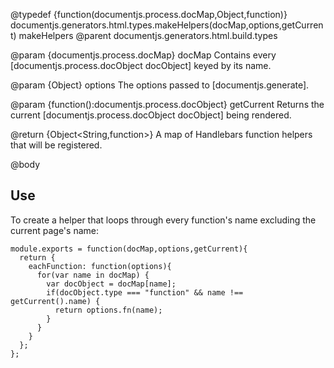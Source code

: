 @typedef {function(documentjs.process.docMap,Object,function)} documentjs.generators.html.types.makeHelpers(docMap,options,getCurrent) makeHelpers
@parent documentjs.generators.html.build.types

@param {documentjs.process.docMap} docMap Contains 
every [documentjs.process.docObject docObject] keyed by its name.

@param {Object} options The options passed to [documentjs.generate]. 

@param {function():documentjs.process.docObject} getCurrent Returns the 
current [documentjs.process.docObject docObject] being rendered.

@return {Object<String,function>} A map of Handlebars function helpers 
that will be registered.

@body

## Use

To create a helper that loops through every function's name excluding
the current page's name:

    module.exports = function(docMap,options,getCurrent){
      return {
        eachFunction: function(options){
          for(var name in docMap) {
            var docObject = docMap[name];
            if(docObject.type === "function" && name !== getCurrent().name) {
              return options.fn(name);
            }
          }
        }
      };
    };
